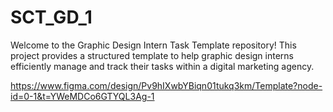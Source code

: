 # SCT_GD_1
Welcome to the Graphic Design Intern Task Template repository! This project provides a structured template to help graphic design interns efficiently manage and track their tasks within a digital marketing agency.

https://www.figma.com/design/Pv9hIXwbYBiqn01tukq3km/Template?node-id=0-1&t=YWeMDCo6GTYQL3Ag-1
